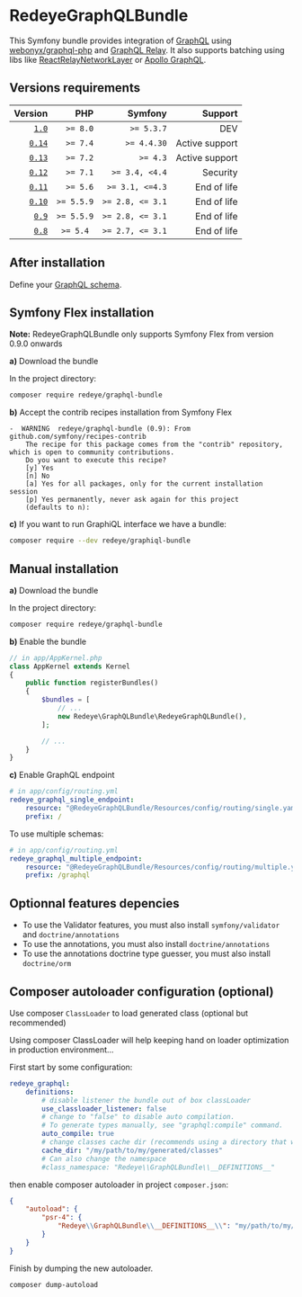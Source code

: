 RedeyeGraphQLBundle
======================

This Symfony bundle provides integration of [GraphQL](https://facebook.github.io/graphql/) using [webonyx/graphql-php](https://github.com/webonyx/graphql-php)
and [GraphQL Relay](https://relay.dev/docs/en/graphql-server-specification).
It also supports batching using libs like [ReactRelayNetworkLayer](https://github.com/nodkz/react-relay-network-layer) or [Apollo GraphQL](https://www.apollographql.com/docs/react/api/link/apollo-link-batch-http/).

Versions requirements
----------------------

| Version                                                         | PHP        | Symfony          | Support        |
| --------------------------------------------------------------: | ---------: | ---------------: | -------------: |
| [`1.0`](https://github.com/redeye/GraphQLBundle/tree/master)  | `>= 8.0`   | `>= 5.3.7`       | DEV            |
| [`0.14`](https://github.com/redeye/GraphQLBundle/tree/0.14)   | `>= 7.4`   | `>= 4.4.30`      | Active support |
| [`0.13`](https://github.com/redeye/GraphQLBundle/tree/0.13)   | `>= 7.2`   | `>= 4.3`         | Active support |
| [`0.12`](https://github.com/redeye/GraphQLBundle/tree/0.12)   | `>= 7.1`   | `>= 3.4, <4.4`   | Security       |
| [`0.11`](https://github.com/redeye/GraphQLBundle/tree/0.11)   | `>= 5.6`   | `>= 3.1, <=4.3`  | End of life    |
| [`0.10`](https://github.com/redeye/GraphQLBundle/tree/0.10)   | `>= 5.5.9` | `>= 2.8, <= 3.1` | End of life    |
| [`0.9`](https://github.com/redeye/GraphQLBundle/tree/0.9)     | `>= 5.5.9` | `>= 2.8, <= 3.1` | End of life    |
| [`0.8`](https://github.com/redeye/GraphQLBundle/tree/0.8)     | `>= 5.4 `  | `>= 2.7, <= 3.1` | End of life    |

After installation
------------

Define your [GraphQL schema](definitions/index.md).

Symfony Flex installation
------------

**Note:** RedeyeGraphQLBundle only supports Symfony Flex from version 0.9.0 onwards

**a)** Download the bundle

In the project directory:

```bash
composer require redeye/graphql-bundle
```

**b)** Accept the contrib recipes installation from Symfony Flex

```
-  WARNING  redeye/graphql-bundle (0.9): From github.com/symfony/recipes-contrib
    The recipe for this package comes from the "contrib" repository, which is open to community contributions.
    Do you want to execute this recipe?
    [y] Yes
    [n] No
    [a] Yes for all packages, only for the current installation session
    [p] Yes permanently, never ask again for this project
    (defaults to n): 
```

**c)** If you want to run GraphiQL interface we have a bundle:

 ```bash
 composer require --dev redeye/graphiql-bundle
 ```

Manual installation
------------

**a)** Download the bundle

In the project directory:

```bash
composer require redeye/graphql-bundle
```

**b)** Enable the bundle

```php
// in app/AppKernel.php
class AppKernel extends Kernel
{
    public function registerBundles()
    {
        $bundles = [
            // ...
            new Redeye\GraphQLBundle\RedeyeGraphQLBundle(),
        ];

        // ...
    }
}
```

**c)** Enable GraphQL endpoint

```yaml
# in app/config/routing.yml
redeye_graphql_single_endpoint:
    resource: "@RedeyeGraphQLBundle/Resources/config/routing/single.yaml"
    prefix: /
```

To use multiple schemas:

```yaml
# in app/config/routing.yml
redeye_graphql_multiple_endpoint:
    resource: "@RedeyeGraphQLBundle/Resources/config/routing/multiple.yaml"
    prefix: /graphql
```


Optionnal features depencies
------------

- To use the Validator features, you must also install `symfony/validator` and `doctrine/annotations`
- To use the annotations, you must also install `doctrine/annotations`
- To use the annotations doctrine type guesser, you must also install `doctrine/orm`


Composer autoloader configuration (optional)
------------

Use composer `ClassLoader` to load generated class (optional but recommended)

Using composer ClassLoader will help keeping hand on loader optimization
in production environment...

First start by some configuration:

```yaml
redeye_graphql:
    definitions:
        # disable listener the bundle out of box classLoader
        use_classloader_listener: false
        # change to "false" to disable auto compilation.
        # To generate types manually, see "graphql:compile" command.
        auto_compile: true
        # change classes cache dir (recommends using a directory that will be committed)
        cache_dir: "/my/path/to/my/generated/classes"
        # Can also change the namespace
        #class_namespace: "Redeye\\GraphQLBundle\\__DEFINITIONS__"
```

then enable composer autoloader in project `composer.json`:

```json
{
    "autoload": {
        "psr-4": {
            "Redeye\\GraphQLBundle\\__DEFINITIONS__\\": "my/path/to/my/generated/classes/"
        }
    }
}
```

Finish by dumping the new autoloader.

```bash
composer dump-autoload
```
